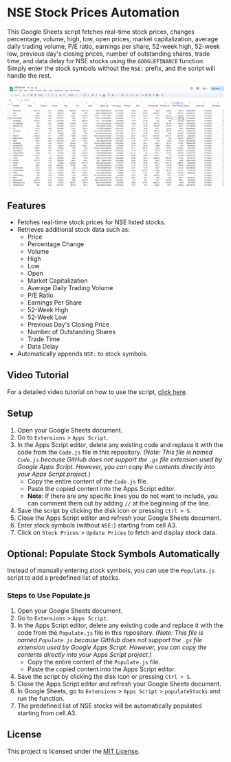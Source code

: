 # NSE Stock Prices Automation

This Google Sheets script fetches real-time stock prices, changes percentage, volume, high, low, open prices, market capitalization, average daily trading volume, P/E ratio, earnings per share, 52-week high, 52-week low, previous day's closing prices, number of outstanding shares, trade time, and data delay for NSE stocks using the `GOOGLEFINANCE` function. Simply enter the stock symbols without the `NSE:` prefix, and the script will handle the rest.

![Working Example](assets\image.png)

## Features

- Fetches real-time stock prices for NSE listed stocks.
- Retrieves additional stock data such as:
  - Price
  - Percentage Change
  - Volume
  - High
  - Low
  - Open
  - Market Capitalization
  - Average Daily Trading Volume
  - P/E Ratio
  - Earnings Per Share
  - 52-Week High
  - 52-Week Low
  - Previous Day's Closing Price
  - Number of Outstanding Shares
  - Trade Time
  - Data Delay
- Automatically appends `NSE:` to stock symbols.

## Video Tutorial

For a detailed video tutorial on how to use the script, [click here](https://drive.google.com/file/d/1IUSCFHQpC6hRwfGvGHgsxXfry0T5IXRh/view?usp=sharing).

## Setup

1. Open your Google Sheets document.
2. Go to `Extensions` > `Apps Script`.
3. In the Apps Script editor, delete any existing code and replace it with the code from the `Code.js` file in this repository. *(Note: This file is named `Code.js` because GitHub does not support the `.gs` file extension used by Google Apps Script. However, you can copy the contents directly into your Apps Script project.)*
    - Copy the entire content of the `Code.js` file.
    - Paste the copied content into the Apps Script editor.
    - **Note**: If there are any specific lines you do not want to include, you can comment them out by adding `//` at the beginning of the line.
4. Save the script by clicking the disk icon or pressing `Ctrl + S`.
5. Close the Apps Script editor and refresh your Google Sheets document.
6. Enter stock symbols (without `NSE:`) starting from cell A3.
7. Click on `Stock Prices` > `Update Prices` to fetch and display stock data.

## Optional: Populate Stock Symbols Automatically

Instead of manually entering stock symbols, you can use the `Populate.js` script to add a predefined list of stocks.

### Steps to Use Populate.js

1. Open your Google Sheets document.
2. Go to `Extensions` > `Apps Script`.
3. In the Apps Script editor, delete any existing code and replace it with the code from the `Populate.js` file in this repository. *(Note: This file is named `Populate.js` because GitHub does not support the `.gs` file extension used by Google Apps Script. However, you can copy the contents directly into your Apps Script project.)*
    - Copy the entire content of the `Populate.js` file.
    - Paste the copied content into the Apps Script editor.
4. Save the script by clicking the disk icon or pressing `Ctrl + S`.
5. Close the Apps Script editor and refresh your Google Sheets document.
6. In Google Sheets, go to `Extensions` > `Apps Script` > `populateStocks` and run the function.
7. The predefined list of NSE stocks will be automatically populated starting from cell A3.

## License

This project is licensed under the [MIT License](LICENSE).